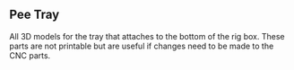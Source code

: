 ## Pee Tray

All 3D models for the tray that attaches to the bottom of the rig box. These parts 
are not printable but are useful if changes need to be made to the CNC parts. 
